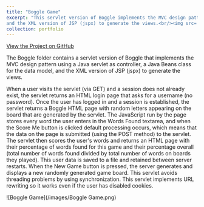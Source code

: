 ```yaml
---
title: "Boggle Game"
excerpt: "This servlet version of Boggle implements the MVC design pattern using a Java servlet as controller, a Java Beans class for the data model, 
and the XML version of JSP (jspx) to generate the views.<br/><img src='/images/Boggle Game.png'>"
collection: portfolio
---
```


<a href="https://github.com/lisaover/DuqWebSystems">View the Project on GitHub</a>

The Boggle folder contains a servlet version of Boggle that implements the MVC design pattern using a Java servlet as controller, a Java Beans class for the data model, 
and the XML version of JSP (jspx) to generate the views. 

When a user visits the servlet (via GET) and a session does not already exist, the servlet returns an HTML login page that asks for a username (no password). Once the user has logged in and a session is established, the servlet returns a Boggle HTML page with random letters appearing on the board that are generated by the servlet. The JavaScript run by the page stores every word the user enters in the Words Found textarea, and when the Score Me button is clicked default processing occurs, which means that the data on the page is submitted (using the POST method) to the servlet. The servlet then scores the user's words and returns an HTML page with their percentage of words found for this game and their percentage overall (total number of words found divided by total number of words on boards they played). This user data is saved to a file and retained between server restarts. When the New Game button is pressed, the server generates and displays a new randomly generated game board. This servlet avoids threading problems by using synchronization. This servlet implements URL rewriting so it works even if the user has disabled cookies.

![Boggle Game](/images/Boggle Game.png)
